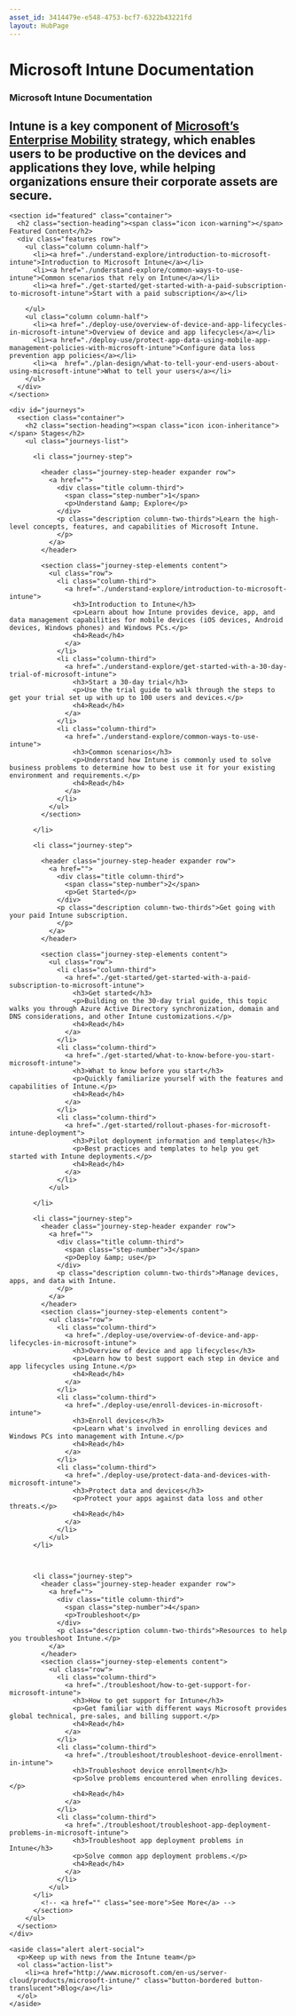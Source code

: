 ```yaml
---
asset_id: 3414479e-e548-4753-bcf7-6322b43221fd
layout: HubPage
---
```

# Microsoft Intune Documentation
<article id="main">
    <section id="hero-content">
      <h1>Microsoft Intune Documentation</h1>
      <h2>Intune is a key component of <a href="https://docsmsftstage.azurewebsites.net/en-us/EM">Microsoft’s Enterprise Mobility</a> strategy, which enables users to be productive on the devices and applications they love, while helping organizations ensure their corporate assets are secure.</h2>
<!--
     <h2>The documentation on this site provides everything you need to deploy and manage Intune from the cloud. If you’re a System Center Configuration Manager customer interested in Intune, you can learn more about hybrid mobile device management in the <a href="https://technet.microsoft.com/en-us/library/mt627883.aspx">Configuration Manager documentation library</a>.</p></h2>

     <ol id="actions" class="action-list">
        <li><a href="" class="button button-bordered">Learn More</a></li>
      </ol>
-->
      <h3>New to Intune? <a href="http://www.microsoft.com/en-us/server-cloud/products/microsoft-intune/">Visit our product site &rarr;</a></h3>
    </section>
<!--
    <aside class="alert section-border">
      <p>Ready to get hands-on?</p>
      <ol class="action-list">
        <li><a href="https://www.microsoft.com/en-us/server-cloud/enterprise-mobility/ems-trial.aspx" class="button-bordered button-translucent">Try Now</a></li>
      </ol>
    </aside>

    <aside class="alert section-border">
      <p>Keep up with news and best practices on the official Intune team blog and by following <a href="https://twitter.com/msintune">@MSIntune</a> on Twitter.</p>
      <ol class="action-list">
        <li><a href="https://blogs.technet.microsoft.com/microsoftintune/" class="button-bordered button-translucent">Read it!</a></li>
      </ol>
    </aside>
-->
    <section id="featured" class="container">
      <h2 class="section-heading"><span class="icon icon-warning"></span> Featured Content</h2>
      <div class="features row">
        <ul class="column column-half">
          <li><a href="./understand-explore/introduction-to-microsoft-intune">Introduction to Microsoft Intune</a></li>
          <li><a href="./understand-explore/common-ways-to-use-intune">Common scenarios that rely on Intune</a></li>
          <li><a href="./get-started/get-started-with-a-paid-subscription-to-microsoft-intune">Start with a paid subscription</a></li>

        </ul>
        <ul class="column column-half">
          <li><a href="./deploy-use/overview-of-device-and-app-lifecycles-in-microsoft-intune">Overview of device and app lifecycles</a></li>
          <li><a href="./deploy-use/protect-app-data-using-mobile-app-management-policies-with-microsoft-intune">Configure data loss prevention app policies</a></li>
          <li><a  href="./plan-design/what-to-tell-your-end-users-about-using-microsoft-intune">What to tell your users</a></li>
        </ul>
      </div>
    </section>

    <div id="journeys">
      <section class="container">
        <h2 class="section-heading"><span class="icon icon-inheritance"></span> Stages</h2>
        <ul class="journeys-list">

          <li class="journey-step">

            <header class="journey-step-header expander row">
              <a href="">
                <div class="title column-third">
                  <span class="step-number">1</span>
                  <p>Understand &amp; Explore</p>
                </div>
                <p class="description column-two-thirds">Learn the high-level concepts, features, and capabilities of Microsoft Intune.
                </p>
              </a>
            </header>

            <section class="journey-step-elements content">
              <ul class="row">
                <li class="column-third">
                  <a href="./understand-explore/introduction-to-microsoft-intune">
                    <h3>Introduction to Intune</h3>
                    <p>Learn about how Intune provides device, app, and data management capabilities for mobile devices (iOS devices, Android devices, Windows phones) and Windows PCs.</p>
                    <h4>Read</h4>
                  </a>
                </li>
                <li class="column-third">
                  <a href="./understand-explore/get-started-with-a-30-day-trial-of-microsoft-intune">
                    <h3>Start a 30-day trial</h3>
                    <p>Use the trial guide to walk through the steps to get your trial set up with up to 100 users and devices.</p>
                    <h4>Read</h4>
                  </a>
                </li>
                <li class="column-third">
                  <a href="./understand-explore/common-ways-to-use-intune">
                    <h3>Common scenarios</h3>
                    <p>Understand how Intune is commonly used to solve business problems to determine how to best use it for your existing environment and requirements.</p>
                    <h4>Read</h4>
                  </a>
                </li>
              </ul>
            </section>

          </li>

          <li class="journey-step">

            <header class="journey-step-header expander row">
              <a href="">
                <div class="title column-third">
                  <span class="step-number">2</span>
                  <p>Get Started</p>
                </div>
                <p class="description column-two-thirds">Get going with your paid Intune subscription.
                </p>
              </a>
            </header>

            <section class="journey-step-elements content">
              <ul class="row">
                <li class="column-third">
                  <a href="./get-started/get-started-with-a-paid-subscription-to-microsoft-intune">
                    <h3>Get started</h3>
                    <p>Building on the 30-day trial guide, this topic walks you through Azure Active Directory synchronization, domain and DNS considerations, and other Intune customizations.</p>
                    <h4>Read</h4>
                  </a>
                </li>
                <li class="column-third">
                  <a href="./get-started/what-to-know-before-you-start-microsoft-intune">
                    <h3>What to know before you start</h3>
                    <p>Quickly familiarize yourself with the features and capabilities of Intune.</p>
                    <h4>Read</h4>
                  </a>
                </li>
                <li class="column-third">
                  <a href="./get-started/rollout-phases-for-microsoft-intune-deployment">
                    <h3>Pilot deployment information and templates</h3>
                    <p>Best practices and templates to help you get started with Intune deployments.</p>
                    <h4>Read</h4>
                  </a>
                </li>
              </ul>

          </li>


<!-- HIDING FOR GA

          <li class="journey-step">
            <header class="journey-step-header expander row">
              <a href="./plan-design/what-to-tell-your-end-users-about-using-microsoft-intune">
                <div class="title column-third">
                  <span class="step-number">3</span>
                  <p>Plan &amp; design</p>
                </div>
                <p class="description column-two-thirds">Plan and design how you will use Intune.
                </p>
              </a>
            </header>
            <section class="journey-step-elements content">
              <ul class="row">
                <li class="column-third">
                  <a href="/plan-design/what-to-tell-your-end-users-about-using-microsoft-intune">
                    <h3>What to tell your end-users about Intune</h3>
                    <p>Help your users understand the how to enroll their devices and tasks they can perform post-enrollment.</p>
                    <h4>Read</h4>
                  </a>
                </li>
                <li class="column-third">
                  <a href="./plan-design/plan-for-app-deployment-in-microsoft-intune">
                    <h3>Plan for app deployment</h3>
                    <p>Understand the requirements for deploying different types of apps and plan for the app deployment process.</p>
                    <h4>Read</h4>
                  </a>
                </li>
                <li class="column-third">
                  <a href="./plan-design/migrating-to-intune">
                    <h3>Migrating to Intune</h3>
                    <p>Learn how to migrate management from a different MDM provider to Intune.</p>
                    <h4>Read</h4>
                  </a>
                </li>
              </ul>
          </li>


-->

          <li class="journey-step">
            <header class="journey-step-header expander row">
              <a href="">
                <div class="title column-third">
                  <span class="step-number">3</span>
                  <p>Deploy &amp; use</p>
                </div>
                <p class="description column-two-thirds">Manage devices, apps, and data with Intune.
                </p>
              </a>
            </header>
            <section class="journey-step-elements content">
              <ul class="row">
                <li class="column-third">
                  <a href="./deploy-use/overview-of-device-and-app-lifecycles-in-microsoft-intune">
                    <h3>Overview of device and app lifecycles</h3>
                    <p>Learn how to best support each step in device and app lifecycles using Intune.</p>
                    <h4>Read</h4>
                  </a>
                </li>
                <li class="column-third">
                  <a href="./deploy-use/enroll-devices-in-microsoft-intune">
                    <h3>Enroll devices</h3>
                    <p>Learn what's involved in enrolling devices and Windows PCs into management with Intune.</p>
                    <h4>Read</h4>
                  </a>
                </li>
                <li class="column-third">
                  <a href="./deploy-use/protect-data-and-devices-with-microsoft-intune">
                    <h3>Protect data and devices</h3>
                    <p>Protect your apps against data loss and other threats.</p>
                    <h4>Read</h4>
                  </a>
                </li>
              </ul>
          </li>



          <li class="journey-step">
            <header class="journey-step-header expander row">
              <a href="">
                <div class="title column-third">
                  <span class="step-number">4</span>
                  <p>Troubleshoot</p>
                </div>
                <p class="description column-two-thirds">Resources to help you troubleshoot Intune.</p>
              </a>
            </header>
            <section class="journey-step-elements content">
              <ul class="row">
                <li class="column-third">
                  <a href="./troubleshoot/how-to-get-support-for-microsoft-intune">
                    <h3>How to get support for Intune</h3>
                    <p>Get familiar with different ways Microsoft provides global technical, pre-sales, and billing support.</p>
                    <h4>Read</h4>
                  </a>
                </li>
                <li class="column-third">
                  <a href="./troubleshoot/troubleshoot-device-enrollment-in-intune">
                    <h3>Troubleshoot device enrollment</h3>
                    <p>Solve problems encountered when enrolling devices.</p>
                    <h4>Read</h4>
                  </a>
                </li>
                <li class="column-third">
                  <a href="./troubleshoot/troubleshoot-app-deployment-problems-in-microsoft-intune">
                    <h3>Troubleshoot app deployment problems in Intune</h3>
                    <p>Solve common app deployment problems.</p>
                    <h4>Read</h4>
                  </a>
                </li>
              </ul>
          </li>
            <!-- <a href="" class="see-more">See More</a> -->
          </section>
        </ul>
      </section>
    </div>
<!--
    <div class="section-border">
      <section class="resources container">
        <h2 class="section-heading"><span class="icon icon-options"></span> Developer Reference</h2>
        <div class="resource-list row">
          <ul class="column-half">
            <li><a href="">Privileged Access Management REST API Reference</a></li>
          </ul>
          <ul class="column-half">
            <li><a href="">Certificate Management REST API Reference</a></li>
          </ul>
        </div>
      </section>
    </div>
-->
    <aside class="alert alert-social">
      <p>Keep up with news from the Intune team</p>
      <ol class="action-list">
        <li><a href="http://www.microsoft.com/en-us/server-cloud/products/microsoft-intune/" class="button-bordered button-translucent">Blog</a></li>
      </ol>
    </aside>
</article>
